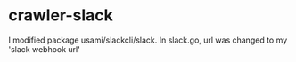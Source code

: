 # crawler-slack
I modified package usami/slackcli/slack. In slack.go, url was changed to my 'slack webhook url'
